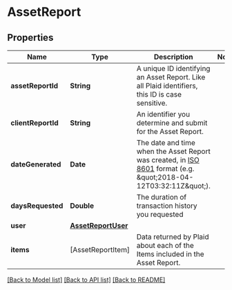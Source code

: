 # AssetReport

## Properties
Name | Type | Description | Notes
------------ | ------------- | ------------- | -------------
**assetReportId** | **String** | A unique ID identifying an Asset Report. Like all Plaid identifiers, this ID is case sensitive. | 
**clientReportId** | **String** | An identifier you determine and submit for the Asset Report. | 
**dateGenerated** | **Date** | The date and time when the Asset Report was created, in [ISO 8601](https://wikipedia.org/wiki/ISO_8601) format (e.g. \&quot;2018-04-12T03:32:11Z\&quot;). | 
**daysRequested** | **Double** | The duration of transaction history you requested | 
**user** | [**AssetReportUser**](AssetReportUser.md) |  | 
**items** | [AssetReportItem] | Data returned by Plaid about each of the Items included in the Asset Report. | 

[[Back to Model list]](../README.md#documentation-for-models) [[Back to API list]](../README.md#documentation-for-api-endpoints) [[Back to README]](../README.md)


